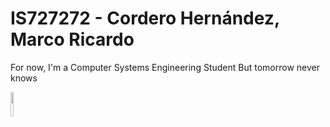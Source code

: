 # IS727272 - Cordero Hernández, Marco Ricardo

For now, I'm a Computer Systems Engineering Student
But tomorrow never knows

<a href='https://www.iteso.mx/'><img src='https://live.staticflickr.com/65535/52293790880_63a0843082_b.jpg' style='width:10%; height: 10%;'></a>
